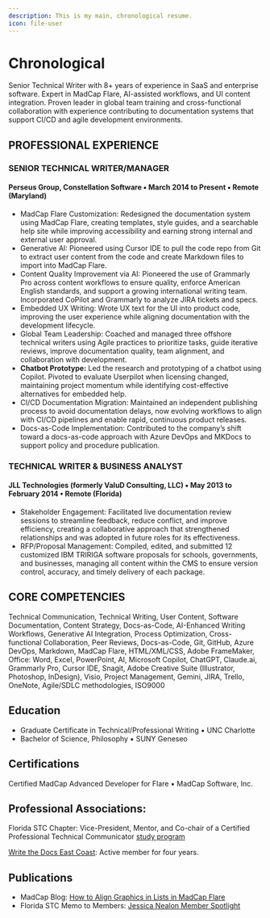 ```yaml
---
description: This is my main, chronological resume.
icon: file-user
---
```


# Chronological

Senior Technical Writer with 8+ years of experience in SaaS and enterprise software. Expert in MadCap Flare, AI-assisted workflows, and UI content integration. Proven leader in global team training and cross-functional collaboration with experience contributing to documentation systems that support CI/CD and agile development environments.

## PROFESSIONAL EXPERIENCE

### SENIOR TECHNICAL WRITER/MANAGER&#x20;

#### Perseus Group, Constellation Software  ▪  March 2014 to Present ▪ Remote (Maryland)

* &#x20;MadCap Flare Customization: Redesigned the documentation system using MadCap Flare, creating templates, style guides, and a searchable help site while improving accessibility and earning strong internal and external user approval.
* Generative AI: Pioneered using Cursor IDE to pull the code repo from Git to extract user content from the code and create Markdown files to import into MadCap Flare.
* Content Quality Improvement via AI: Pioneered the use of Grammarly Pro across content workflows to ensure quality, enforce American English standards, and support a growing international writing team. Incorporated CoPilot and Grammarly to analyze JIRA tickets and specs.
* Embedded UX Writing: Wrote UX text for the UI into product code, improving the user experience while aligning documentation with the development lifecycle.
* Global Team Leadership: Coached and managed three offshore technical writers using Agile practices to prioritize tasks, guide iterative reviews, improve documentation quality, team alignment, and collaboration with development.
* **Chatbot Prototype:** Led the research and prototyping of a chatbot using Copilot. Pivoted to evaluate Userpilot when licensing changed, maintaining project momentum while identifying cost-effective alternatives for embedded help.
* CI/CD Documentation Migration: Maintained an independent publishing process to avoid documentation delays, now evolving workflows to align with CI/CD pipelines and enable rapid, continuous product releases.
* Docs-as-Code Implementation: Contributed to the company’s shift toward a docs-as-code approach with Azure DevOps and MKDocs to support policy and procedure publication.

### TECHNICAL WRITER & BUSINESS ANALYST &#x20;

#### JLL Technologies (formerly ValuD Consulting, LLC) ▪ May 2013 to February 2014 ▪ Remote (Florida)

* Stakeholder Engagement: Facilitated live documentation review sessions to streamline feedback, reduce conflict, and improve efficiency, creating a collaborative approach that strengthened relationships and was adopted in future roles for its effectiveness.
* RFP/Proposal Management: Compiled, edited, and submitted 12 customized IBM TRIRIGA software proposals for schools, governments, and businesses, managing all content within the CMS to ensure version control, accuracy, and timely delivery of each package.

## CORE COMPETENCIES

Technical Communication, Technical Writing, User Content, Software Documentation, Content Strategy, Docs-as-Code, AI-Enhanced Writing Workflows, Generative AI Integration, Process Optimization, Cross-functional Collaboration, Peer Reviews,  Docs-as-Code, Git, GitHub, Azure DevOps, Markdown, MadCap Flare, HTML/XML/CSS, Adobe FrameMaker, Office: Word, Excel, PowerPoint, AI, Microsoft Copilot, ChatGPT, Claude.ai, Grammarly Pro, Cursor IDE, Snagit, Adobe Creative Suite (Illustrator, Photoshop, InDesign), Visio, Project Management, Gemini, JIRA, Trello, OneNote, Agile/SDLC methodologies, ISO9000

## Education

* Graduate Certificate in Technical/Professional Writing ▪ UNC Charlotte
* Bachelor of Science, Philosophy ▪ SUNY Geneseo

## Certifications

Certified MadCap Advanced Developer for Flare ▪ MadCap Software, Inc.

## &#x20;Professional Associations:

&#x20;Florida STC Chapter: Vice-President, Mentor, and Co-chair of a Certified Professional Technical Communicator [study program](https://certifiedstudybuddies.github.io/CSB/home)

[Write the Docs East Coast](https://www.meetup.com/write-the-docs-east-coast/events/): Active member for four years.

## Publications

* MadCap Blog: [How to Align Graphics in Lists in MadCap Flare](https://www.madcapsoftware.com/blog/align-graphics-lists-madcap-flare/)
* Florida STC Memo to Members: [Jessica Nealon Member Spotlight](https://memotomembers.stc-orlando.org/?p=4185)

